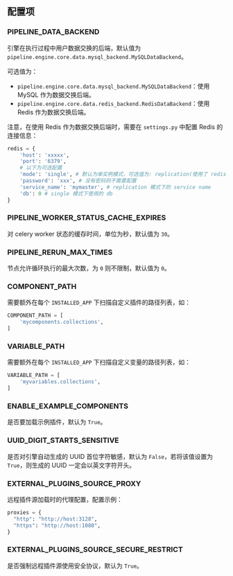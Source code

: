 ## 配置项

### PIPELINE_DATA_BACKEND

引擎在执行过程中用户数据交换的后端，默认值为 `pipeline.engine.core.data.mysql_backend.MySQLDataBackend`。

可选值为：
- `pipeline.engine.core.data.mysql_backend.MySQLDataBackend`：使用 MySQL 作为数据交换后端。
- `pipeline.engine.core.data.redis_backend.RedisDataBackend`：使用 Redis 作为数据交换后端。

注意，在使用 Redis 作为数据交换后端时，需要在 `settings.py` 中配置 Redis 的连接信息：

```python
redis = {
    'host': 'xxxxx',
    'port': '6379',
    # 以下为可选配置
    'mode': 'single', # 默认为单实例模式，可选值为: replication(使用了 redis sentinel 的集群), cluster(集群模式), single(单实例)
    'password': 'xxx', # 没有密码则不需要配置
    'service_name': 'mymaster', # replication 模式下的 service name
    'db': 0 # single 模式下使用的 db
}
```

### PIPELINE_WORKER_STATUS_CACHE_EXPIRES

对 celery worker 状态的缓存时间，单位为秒，默认值为 `30`。

### PIPELINE_RERUN_MAX_TIMES

节点允许循环执行的最大次数，为 `0` 则不限制，默认值为 `0`。

### COMPONENT_PATH

需要额外在每个 `INSTALLED_APP` 下扫描自定义插件的路径列表，如：

```python
COMPONENT_PATH = [
    'mycomponents.collections',
]
```

### VARIABLE_PATH

需要额外在每个 `INSTALLED_APP` 下扫描自定义变量的路径列表，如：

```python
VARIABLE_PATH = [
    'myvariables.collections',
]
```

### ENABLE_EXAMPLE_COMPONENTS

是否要加载示例插件，默认为 `True`。

### UUID_DIGIT_STARTS_SENSITIVE

是否对引擎自动生成的 UUID 首位字符敏感，默认为 `False`，若将该值设置为 `True`，则生成的 UUID 一定会以英文字符开头。

### EXTERNAL_PLUGINS_SOURCE_PROXY

远程插件源加载时的代理配置，配置示例：

```python
proxies = {
  "http": "http://host:3128",
  "https": "http://host:1080",
}
```

### EXTERNAL_PLUGINS_SOURCE_SECURE_RESTRICT

是否强制远程插件源使用安全协议，默认为 `True`。
